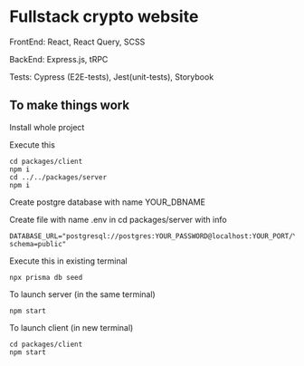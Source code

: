 # Fullstack crypto website

FrontEnd: React, React Query, SCSS

BackEnd: Express.js, tRPC

Tests: Cypress (E2E-tests), Jest(unit-tests), Storybook

## To make things work

Install whole project

Execute this

```
cd packages/client
npm i
cd ../../packages/server
npm i
```

Create postgre database with name YOUR_DBNAME

Create file with name .env in cd packages/server with info

```
DATABASE_URL="postgresql://postgres:YOUR_PASSWORD@localhost:YOUR_PORT/YOUR_DBNAME?schema=public"
```

Execute this in existing terminal

```
npx prisma db seed 
```

To launch server (in the same terminal)
```
npm start
```
To launch client (in new terminal)
```
cd packages/client
npm start
```
